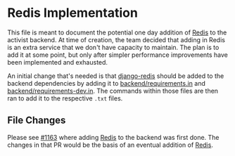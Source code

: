 # Redis Implementation

This file is meant to document the potential one day addition of [Redis](https://redis.io/) to the activist backend. At time of creation, the team decided that adding in Redis is an extra service that we don't have capacity to maintain. The plan is to add it at some point, but only after simpler performance improvements have been implemented and exhausted.

An initial change that's needed is that [django-redis](https://github.com/jazzband/django-redis) should be added to the backend dependencies by adding it to [backend/requirements.in](./requirements.in) and [backend/requirements-dev.in](./requirements-dev.in). The commands within those files are then ran to add it to the respective `.txt` files.

## File Changes

Please see [#1163](https://github.com/activist-org/activist/pull/1163) where adding [Redis](https://redis.io/) to the backend was first done. The changes in that PR would be the basis of an eventual addition of [Redis](https://redis.io/).
